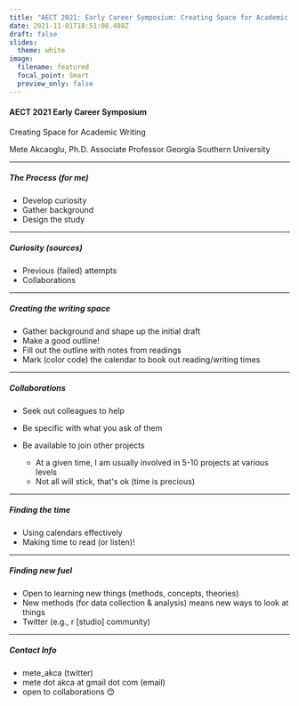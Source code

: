```yaml
---
title: "AECT 2021: Early Career Symposium: Creating Space for Academic Writing"
date: 2021-11-01T18:51:08.488Z
draft: false
slides:
  theme: white
image:
  filename: featured
  focal_point: Smart
  preview_only: false
---
```

#### AECT 2021 Early Career Symposium

Creating Space for Academic Writing

Mete Akcaoglu, Ph.D. Associate Professor Georgia Southern University

- - -

##### The Process (for me)

* Develop curiosity
* Gather background
* Design the study

- - -

##### Curiosity (sources)

* Previous (failed) attempts
* Collaborations

- - -

##### Creating the writing space

* Gather background and shape up the initial draft
* Make a good outline!
* Fill out the outline with notes from readings
* Mark (color code) the calendar to book out reading/writing times

- - -

##### Collaborations

* Seek out colleagues to help
* Be specific with what you ask of them
* Be available to join other projects

  * At a given time, I am usually involved in 5-10 projects at various levels
  * Not all will stick, that's ok (time is precious)

- - -

##### Finding the time

* Using calendars effectively
* Making time to read (or listen)!

- - -

##### Finding new fuel

* Open to learning new things (methods, concepts, theories)
* New methods (for data collection & analysis) means new ways to look at things
* Twitter (e.g., r \[studio] community)

- - -

##### Contact Info

* mete_akca (twitter)
* mete dot akca at gmail dot com (email)
* open to collaborations :blush: